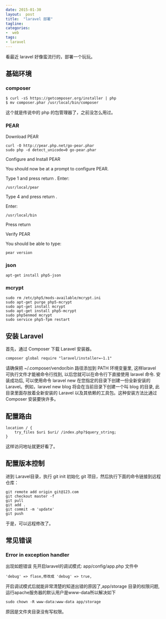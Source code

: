 ```yaml
---
date: 2015-01-30
layout:  post
title:  "laravel 部署"
tagline:
categories:
-  web
tags:
- laravel
---
```


看最近 laravel 好像蛮流行的，部署一个玩玩。

## 基础环境

### composer

    $ curl -sS https://getcomposer.org/installer | php
    $ mv composer.phar /usr/local/bin/composer

这个就是传说中的 php 的包管理器了，之前没怎么用过。

### PEAR

Download PEAR

    curl -O http://pear.php.net/go-pear.phar
    sudo php -d detect_unicode=0 go-pear.phar

Configure and Install PEAR

You should now be at a prompt to configure PEAR.

Type 1 and press return .
Enter:

    /usr/local/pear

Type 4 and press return .

Enter:

    /usr/local/bin

Press return

Verify PEAR

You should be able to type:

    pear version

### json

    apt-get install php5-json

### mcrypt

    sudo rm /etc/php5/mods-available/mcrypt.ini
    sudo apt-get purge php5-mcrypt
    sudo apt-get install mcrypt
    sudo apt-get install php5-mcrypt
    sudo php5enmod mcrypt
    sudo service php5-fpm restart

## 安装 Laravel

首先，通过 Composer 下载 Laravel 安装器。

    composer global require "laravel/installer=~1.1"

请确保把 ~/.composer/vendor/bin 路径添加到 PATH 环境变量里, 这样laravel 可执行文件才能被命令行找到, 以后您就可以在命令行下直接使用 laravel 命令.
安装成功后, 可以使用命令 laravel new 在您指定的目录下创建一份全新安装的 Laravel。例如，laravel new blog 将会在当前目录下创建一个叫 blog 的目录, 此目录里面存放着全新安装的 Laravel 以及其依赖的工具包。这种安装方法比通过 Composer 安装要快许多。

## 配置路由

    location / {
        try_files $uri $uri/ /index.php?$query_string;
    }

这样访问地址就更好看了。

## 配置版本控制

进到 Laravel目录，执行 git init 初始化 git 项目，然后执行下面的命令链接到远程仓库：

    git remote add origin git@123.com
    git checkout master -f
    git pull
    git add .
    git commit -m 'update'
    git push

于是，可以远程修改了。

## 常见错误

### Error in exception handler

出现如题错误 先开启laravel的调试模式:
app/config/app.php 文件中

    'debug' => flase,修改成 'debug' => true,

开启调试模式后就能非常清楚的知道出错的原因了,app/storage 目录的权限问题,运行apache服务器的默认用户是www-data所以解决如下

    sudo chown -R www-data:www-data app/storage

原因是文件夹目录没有写权限。
